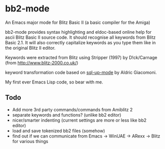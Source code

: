 # bb2-mode
An Emacs major mode for Blitz Basic II (a basic compiler for the Amiga)

bb2-mode provides syntax highlighting and eldoc-based online help for ascii Blitz Basic II source code. It should recognise all keywords from Blitz Basic 2.1.
It will also correctly capitalize keywords as you type them like in the original Blitz II editor.

Keywords were extracted from Blitz using Stripper (1997) by D!ck/Carnage (from http://www.blitz-2000.co.uk/)

keyword transformation code based on [sql-up-mode](https://github.com/Trevoke/sqlup-mode.el) by Aldric Giacomoni.

My first ever Emacs Lisp code, so bear with me.

## Todo
* Add more 3rd party commands/commands from Amiblitz 2
* separate keywords and functions? (unlike bb2 editor)
* nicer/smarter indenting (current settings are more or less like bb2 editor)
* load and save tokenized bb2 files (somehow)
* find out if we can communicate from Emacs -> WinUAE -> ARexx -> Blitz for various things
